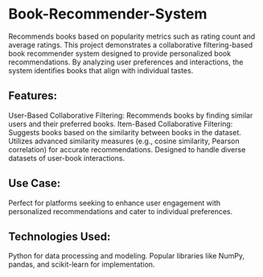 # Book-Recommender-System
Recommends books based on popularity metrics such as rating count and average ratings.
This project demonstrates a collaborative filtering-based book recommender system designed to provide personalized book recommendations. By analyzing user preferences and interactions, the system identifies books that align with individual tastes.

## Features:
User-Based Collaborative Filtering: Recommends books by finding similar users and their preferred books.
Item-Based Collaborative Filtering: Suggests books based on the similarity between books in the dataset.
Utilizes advanced similarity measures (e.g., cosine similarity, Pearson correlation) for accurate recommendations.
Designed to handle diverse datasets of user-book interactions.

## Use Case:
Perfect for platforms seeking to enhance user engagement with personalized recommendations and cater to individual preferences.

## Technologies Used:
Python for data processing and modeling.
Popular libraries like NumPy, pandas, and scikit-learn for implementation.
